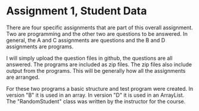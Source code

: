 #  Assignment 1, Student Data

There are four specific assignments that are part of this overall assignment.  Two are programming and the other two are questions to be answered.  In general, the A and C assignments are questions and the B and D assignments are programs.  

I will simply upload the question files in github, the questions are all answered.  The programs are included as zip files.  The zip files also include output from the programs.  This will be generally how all the assignments are arranged.

For these two programs a basic structure and test program were created.  In version "B" it is used in an array.  In version "D" it is used in an ArrayList.  The "RandomStudent" class was written by the instructor for the course.
